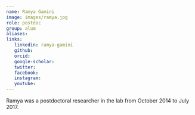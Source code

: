 ```yaml
---
name: Ramya Gamini
image: images/ramya.jpg
role: postdoc
group: alum
aliases:
links:
   linkedin: ramya-gamini
   github:
   orcid: 
   google-scholar:
   twitter:
   facebook:
   instagram: 
   youtube:
---
```


Ramya was a postdoctoral researcher in the lab from October 2014 to July 2017.
